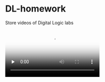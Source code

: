 # DL-homework

Store videos of Digital Logic labs

<video id="video" controls="" preload="none" poster="封面">
      <source id="mp4" src="https://github.com/Hzeristo/DL-homework/blob/main/lab8-video.mp4" type="video/mp4">
</videos>
